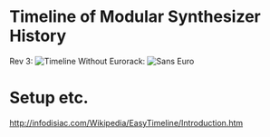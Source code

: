 Timeline of Modular Synthesizer History
==
Rev 3:
![Timeline](http://i63.tinypic.com/o089ya.png)
Without Eurorack:
![Sans Euro](http://i64.tinypic.com/2yo8tqa.png)

Setup etc.
=====
http://infodisiac.com/Wikipedia/EasyTimeline/Introduction.htm
